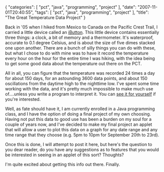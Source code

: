 {
    "categories": [
        "pct", 
        "java", 
        "programming", 
        "project"
    ], 
    "date": "2007-11-01T20:40:55", 
    "tags": [
        "pct", 
        "java", 
        "programming", 
        "project"
    ], 
    "title": "The Great Temperature Data Project"
}

Back in '05 when I hiked from Mexico to Canada on the Pacific Crest Trail, I 
carried a little device called an <a href="http://www.iButton.com" target="_blank">iButton</a>. 
This little device contains essentially three things: a clock, a bit of memory 
and a thermometer. It's waterproof, accurate to 0.1 degree Celsius, and is about 
the size of five dimes stacked one upon another. There are a bunch of silly 
things you can do with these, but what I chose to do with mine was to have it 
record the temperature every hour on the hour for the entire time I was hiking, 
with the idea being to get some good data about the temperature out there on 
the PCT.

All in all, you can figure that the temperature was recorded 24 times a day 
for about 150 days, for an astounding 3600 data points, and about 150 
oscillations from the daytime high to the nighttime low. I've spent some time 
working with the data, and it's pretty much impossible to make much use of....unless 
you write a program to interpret it. You can 
<a href="http://charityhikers.org/pct/temps.htm" target="_blank">see it for 
yourself</a> if you're interested.

Well, as fate should have it, I am currently enrolled in a Java programming 
class, and I have the option of doing a final project of my own choosing. 
Having not put this data to good use has been a burden on my soul for a 
couple of years now, and I've decided to make my final project an applet that 
will allow a user to plot this data on a graph for any date range and any time 
range that they choose (e.g. 5pm to 10pm for September 20th to 23rd).  

Once this is done, I will attempt to post it here, but here's the question to 
you dear reader, do you have any suggestions as to features that you would be 
interested in seeing in an applet of this sort? Thoughts?

I'm quite excited about getting this info out there. Finally.

